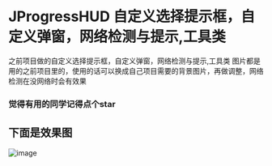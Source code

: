 # JProgressHUD   自定义选择提示框，自定义弹窗，网络检测与提示,工具类
之前项目做的自定义选择提示框，自定义弹窗，网络检测与提示,工具类
图片都是用的之前项目里的，使用的话可以换成自己项目需要的背景图片，再做调整，网络检测在没网络时会有效果
### 觉得有用的同学记得点个star
## 下面是效果图

![image](https://github.com/xingtianwuganqi/JProgressHUD/blob/master/gif5%E6%96%B0%E6%96%87%E4%BB%B6.gif)
